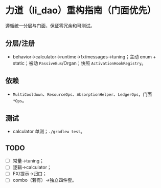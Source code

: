 # 力道（li_dao）重构指南（门面优先）

遵循统一分层与门面，保证零冗余和可测试。

## 分层/注册
- behavior→calculator→runtime→fx/messages→tuning；主动 enum + static；被动 `PassiveBus`/Organ；快照 `ActivationHookRegistry`。

## 依赖
- `MultiCooldown`、`ResourceOps`、`AbsorptionHelper`、`LedgerOps`，门面 `*Ops`。

## 测试
- calculator 单测；`./gradlew test`。

## TODO
- [ ] 常量→tuning；
- [ ] 逻辑→calculator；
- [ ] FX/提示→归口；
- [ ] combo（若有）→独立四件套。
